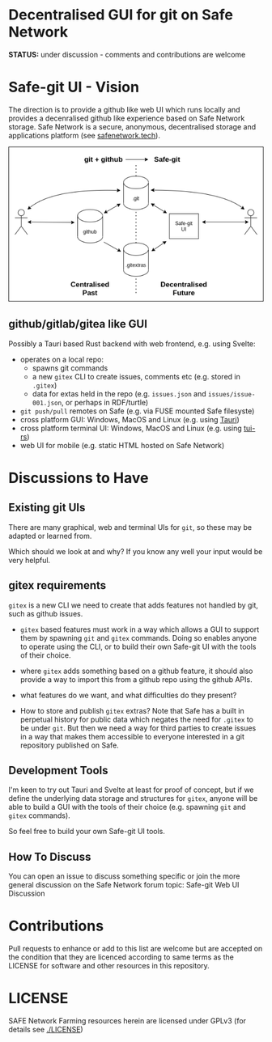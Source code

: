 # Decentralised GUI for git on Safe Network

**STATUS:** under discussion - comments and contributions are welcome

# Safe-git UI - Vision
The direction is to provide a github like web UI which runs locally and provides a decenralised github like experience based on Safe Network storage. Safe Network is a secure, anonymous, decentralised storage and applications platform (see [safenetwork.tech](https://safenetwork.tech)).

<img src="./diagrams/past-and-future.png" alt="contrasting git with github and git with Safe architectures">

## github/gitlab/gitea like GUI
Possibly a Tauri based Rust backend with web frontend, e.g. using Svelte:
* operates on a local repo:
	* spawns git commands
	* a new `gitex` CLI to create issues, comments etc (e.g. stored in  ``.gitex``)
	* data for extas held in the repo (e.g. ``issues.json`` and ``issues/issue-001.json``, or perhaps in RDF/turtle)
* `git push/pull` remotes on Safe (e.g. via FUSE mounted Safe filesyste)
* cross platform GUI: Windows, MacOS and Linux (e.g. using [Tauri](https://tauri.studio))
* cross platform terminal UI: Windows, MacOS and Linux (e.g. using [tui-rs](https://github.com/fdehau/tui-rs))
* web UI for mobile (e.g. static HTML hosted on Safe Network)

# Discussions to Have

## Existing git UIs
There are many graphical, web and terminal UIs for `git`, so these may be adapted or learned from. 

Which should we look at and why? If you know any well your input would be very helpful.

## gitex requirements
`gitex` is a new CLI we need to create that adds features not handled by git, such as github issues.

- `gitex` based features must work in a way which allows a GUI to support them by spawning `git` and `gitex` commands. Doing so enables anyone to operate using the CLI, or to build their own Safe-git UI with the tools of their choice.

- where `gitex` adds something based on a github feature, it should also provide a way to import this from a github repo using the github APIs.

- what features do we want, and what difficulties do they present?

- How to store and publish `gitex` extras?
  Note that Safe has a built in perpetual history for public data which negates the need for `.gitex` to be under `git`. But then we need a way for third parties to create issues in a way that makes them accessible to everyone interested in a git repository published on Safe.

## Development Tools
I'm keen to try out Tauri and Svelte at least for proof of concept, but if we define the underlying data storage and structures for `gitex`, anyone will be able to build a GUI with the tools of their choice (e.g. spawning `git` and `gitex` commands).

So feel free to build your own Safe-git UI tools.

## How To Discuss

You can open an issue to discuss something specific or join the more general discussion on the Safe Network forum topic: Safe-git Web UI Discussion

# Contributions

Pull requests to enhance or add to this list are welcome but are accepted on the condition that they are licenced according to same terms as the LICENSE for software and other resources in this repository.

# LICENSE

SAFE Network Farming resources herein are licensed under GPLv3 (for details see [./LICENSE](./LICENSE))
